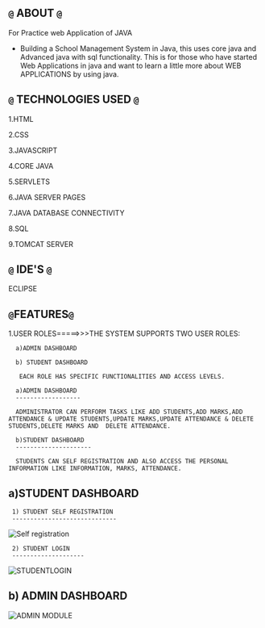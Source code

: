 `@` ABOUT `@`
------------
For Practice web  Application of JAVA  
- Building a School Management System in Java, this  uses core java and Advanced java with sql functionality. This is for those who have started Web Applications in java and want to learn a little more about WEB APPLICATIONS by using  java.


`@` TECHNOLOGIES USED `@`
-------------------------
1.HTML

2.CSS

3.JAVASCRIPT

4.CORE JAVA

5.SERVLETS

6.JAVA SERVER PAGES

7.JAVA DATABASE CONNECTIVITY

8.SQL

9.TOMCAT SERVER

`@` IDE'S `@`
------------
ECLIPSE

`@`FEATURES`@`
---------------
1.USER ROLES=====>>>THE SYSTEM SUPPORTS TWO USER ROLES:

      a)ADMIN DASHBOARD
      
      b) STUDENT DASHBOARD

       EACH ROLE HAS SPECIFIC FUNCTIONALITIES AND ACCESS LEVELS.

      a)ADMIN DASHBOARD
      ------------------

      ADMINISTRATOR CAN PERFORM TASKS LIKE ADD STUDENTS,ADD MARKS,ADD ATTENDANCE & UPDATE STUDENTS,UPDATE MARKS,UPDATE ATTENDANCE & DELETE STUDENTS,DELETE MARKS AND  DELETE ATTENDANCE.

      b)STUDENT DASHBOARD
      ---------------------

      STUDENTS CAN SELF REGISTRATION AND ALSO ACCESS THE PERSONAL INFORMATION LIKE INFORMATION, MARKS, ATTENDANCE.



a)STUDENT DASHBOARD
---------------------

     1) STUDENT SELF REGISTRATION
     -----------------------------
     
![Self registration](https://github.com/manikantaravi1999/School_mangement_application_using_java/assets/109761833/5379f4f3-cc73-42fc-9bcd-396b497e50b3)

     

     2) STUDENT LOGIN 
     --------------------
![STUDENTLOGIN](https://github.com/manikantaravi1999/School_mangement_application_using_java/assets/109761833/4ddc9114-4aaf-4f7b-957b-60e86bda9345)




b) ADMIN DASHBOARD
--------------------
![ADMIN MODULE](https://github.com/manikantaravi1999/School_mangement_application_using_java/assets/109761833/06f325d8-2cc3-4241-80bd-f8ae234de8f7)


     
